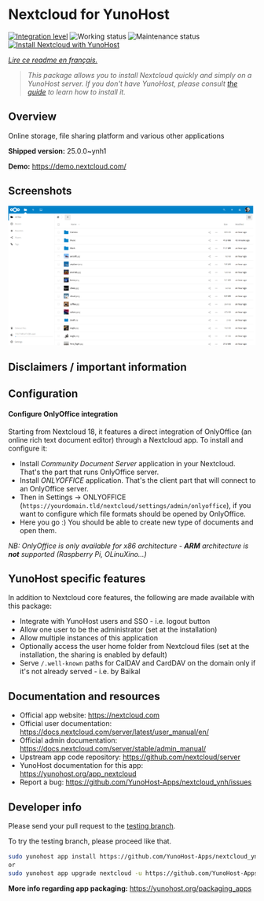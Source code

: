 <!--
N.B.: This README was automatically generated by https://github.com/YunoHost/apps/tree/master/tools/README-generator
It shall NOT be edited by hand.
-->

# Nextcloud for YunoHost

[![Integration level](https://dash.yunohost.org/integration/nextcloud.svg)](https://dash.yunohost.org/appci/app/nextcloud) ![Working status](https://ci-apps.yunohost.org/ci/badges/nextcloud.status.svg) ![Maintenance status](https://ci-apps.yunohost.org/ci/badges/nextcloud.maintain.svg)  
[![Install Nextcloud with YunoHost](https://install-app.yunohost.org/install-with-yunohost.svg)](https://install-app.yunohost.org/?app=nextcloud)

*[Lire ce readme en français.](./README_fr.md)*

> *This package allows you to install Nextcloud quickly and simply on a YunoHost server.
If you don't have YunoHost, please consult [the guide](https://yunohost.org/#/install) to learn how to install it.*

## Overview

Online storage, file sharing platform and various other applications

**Shipped version:** 25.0.0~ynh1

**Demo:** https://demo.nextcloud.com/

## Screenshots

![Screenshot of Nextcloud](./doc/screenshots/screenshot.png)

## Disclaimers / important information

## Configuration

#### Configure OnlyOffice integration

Starting from Nextcloud 18, it features a direct integration of OnlyOffice (an online rich text document editor) through a Nextcloud app.
To install and configure it:
- Install *Community Document Server* application in your Nextcloud. That's the part that runs OnlyOffice server.
- Install *ONLYOFFICE* application. That's the client part that will connect to an OnlyOffice server.
- Then in Settings -> ONLYOFFICE (`https://yourdomain.tld/nextcloud/settings/admin/onlyoffice`), if you want to configure which file formats should be opened by OnlyOffice.
- Here you go :) You should be able to create new type of documents and open them.

*NB: OnlyOffice is only available for x86 architecture - **ARM** architecture is **not** supported (Raspberry Pi, OLinuXino...)*

## YunoHost specific features

In addition to Nextcloud core features, the following are made available with
this package:

 * Integrate with YunoHost users and SSO - i.e. logout button
 * Allow one user to be the administrator (set at the installation)
 * Allow multiple instances of this application
 * Optionally access the user home folder from Nextcloud files (set at the installation, the sharing is enabled by default)
 * Serve `/.well-known` paths for CalDAV and CardDAV on the domain only if it's not already served - i.e. by Baïkal

## Documentation and resources

* Official app website: <https://nextcloud.com>
* Official user documentation: <https://docs.nextcloud.com/server/latest/user_manual/en/>
* Official admin documentation: <https://docs.nextcloud.com/server/stable/admin_manual/>
* Upstream app code repository: <https://github.com/nextcloud/server>
* YunoHost documentation for this app: <https://yunohost.org/app_nextcloud>
* Report a bug: <https://github.com/YunoHost-Apps/nextcloud_ynh/issues>

## Developer info

Please send your pull request to the [testing branch](https://github.com/YunoHost-Apps/nextcloud_ynh/tree/testing).

To try the testing branch, please proceed like that.

``` bash
sudo yunohost app install https://github.com/YunoHost-Apps/nextcloud_ynh/tree/testing --debug
or
sudo yunohost app upgrade nextcloud -u https://github.com/YunoHost-Apps/nextcloud_ynh/tree/testing --debug
```

**More info regarding app packaging:** <https://yunohost.org/packaging_apps>
